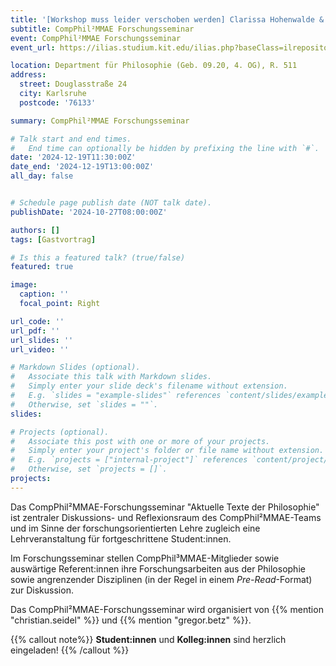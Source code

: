 ```yaml
---
title: '[Workshop muss leider verschoben werden] Clarissa Hohenwalde & Markus Lehmkuhl (ITZ WMK): "LLMs in Wissenschaftsjournalismus & Wissenschaftskommunikationsforschung"'
subtitle: CompPhil²MMAE Forschungsseminar
event: CompPhil²MMAE Forschungsseminar
event_url: https://ilias.studium.kit.edu/ilias.php?baseClass=ilrepositorygui&ref_id=2472112

location: Department für Philosophie (Geb. 09.20, 4. OG), R. 511
address:
  street: Douglasstraße 24
  city: Karlsruhe
  postcode: '76133'

summary: CompPhil²MMAE Forschungsseminar

# Talk start and end times.
#   End time can optionally be hidden by prefixing the line with `#`.
date: '2024-12-19T11:30:00Z'
date_end: '2024-12-19T13:00:00Z'
all_day: false


# Schedule page publish date (NOT talk date).
publishDate: '2024-10-27T08:00:00Z'

authors: []
tags: [Gastvortrag]

# Is this a featured talk? (true/false)
featured: true

image:
  caption: ''
  focal_point: Right

url_code: ''
url_pdf: ''
url_slides: ''
url_video: ''

# Markdown Slides (optional).
#   Associate this talk with Markdown slides.
#   Simply enter your slide deck's filename without extension.
#   E.g. `slides = "example-slides"` references `content/slides/example-slides.md`.
#   Otherwise, set `slides = ""`.
slides:

# Projects (optional).
#   Associate this post with one or more of your projects.
#   Simply enter your project's folder or file name without extension.
#   E.g. `projects = ["internal-project"]` references `content/project/deep-learning/index.md`.
#   Otherwise, set `projects = []`.
projects:
---
```


Das CompPhil²MMAE-Forschungsseminar "Aktuelle Texte der Philosophie" ist zentraler Diskussions- und Reflexionsraum des CompPhil²MMAE-Teams und im Sinne der forschungsorientierten Lehre zugleich eine Lehrveranstaltung für fortgeschrittene Student:innen. 

Im Forschungsseminar stellen CompPhil³MMAE-Mitglieder sowie auswärtige Referent:innen ihre Forschungsarbeiten aus der Philosophie sowie angrenzender Disziplinen (in der Regel in einem *Pre-Read*-Format) zur Diskussion. 

Das CompPhil²MMAE-Forschungsseminar wird organisiert von {{% mention "christian.seidel" %}} und {{% mention "gregor.betz" %}}. 

{{% callout note%}}
**Student:innen** und **Kolleg:innen** sind herzlich eingeladen!
{{% /callout %}}


<!-- <mark style=hlblue>Student:innen sind herzlich willkommen!</mark> -->